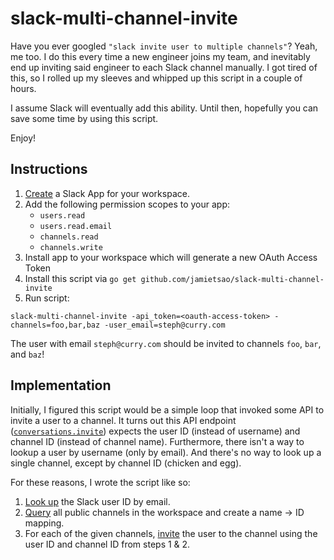 # slack-multi-channel-invite
Have you ever googled `"slack invite user to multiple channels"`?  Yeah, me too.  I do this every time a new engineer joins my team, and inevitably end up inviting said engineer to each Slack channel manually.  I got tired of this, so I rolled up my sleeves and whipped up this script in a couple of hours.

I assume Slack will eventually add this ability.  Until then, hopefully you can save some time by using this script.

Enjoy!

## Instructions
1. [Create](https://api.slack.com/apps) a Slack App for your workspace.
2. Add the following permission scopes to your app:
    - `users.read`
    - `users.read.email`
    - `channels.read`
    - `channels.write`
3. Install app to your workspace which will generate a new OAuth Access Token
4. Install this script via `go get github.com/jamietsao/slack-multi-channel-invite`
5. Run script:

`slack-multi-channel-invite -api_token=<oauth-access-token> -channels=foo,bar,baz -user_email=steph@curry.com`

The user with email `steph@curry.com` should be invited to channels `foo`, `bar`, and `baz`!

## Implementation
Initially, I figured this script would be a simple loop that invoked some API to invite a user to a channel.  It turns out this API endpoint ([`conversations.invite`](https://api.slack.com/methods/conversations.invite)) expects the user ID (instead of username) and channel ID (instead of channel name). Furthermore, there isn't a way to lookup a user by username (only by email).  And there's no way to look up a single channel, except by channel ID (chicken and egg).

For these reasons, I wrote the script like so:
1. [Look up](https://api.slack.com/methods/users.lookupByEmail) the Slack user ID by email.
2. [Query](https://api.slack.com/methods/conversations.list) all public channels in the workspace and create a name -> ID mapping.
3. For each of the given channels, [invite](https://api.slack.com/methods/conversations.invite) the user to the channel using the user ID and channel ID from steps 1 & 2.

